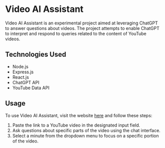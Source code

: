 # Video AI Assistant

Video AI Assistant is an experimental project aimed at leveraging ChatGPT to answer questions about videos. The project attempts to enable ChatGPT to interpret and respond to queries 
related to the content of YouTube videos.

## Technologies Used

- Node.js
- Express.js
- React.js
- ChatGPT API
- YouTube Data API

## Usage

To use Video AI Assistant, visit the website [here](https://insightai.netlify.app/) and follow these steps:

1. Paste the link to a YouTube video in the designated input field.
2. Ask questions about specific parts of the video using the chat interface.
3. Select a minute from the dropdown menu to focus on a specific portion of the video.
